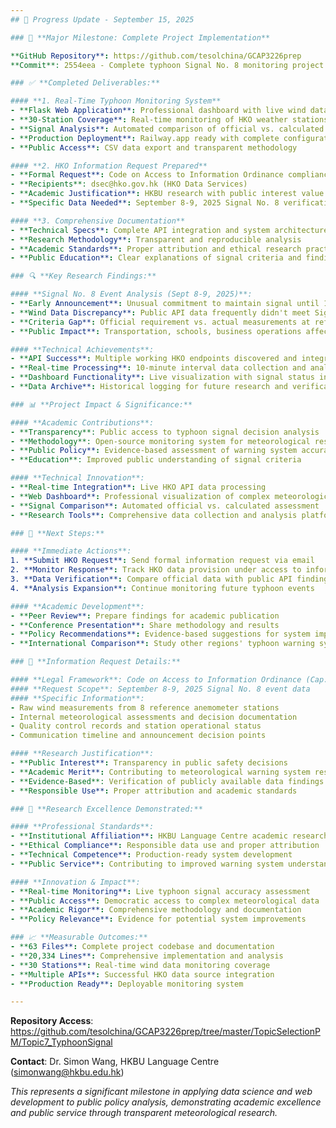 ```yaml
---
## 📅 Progress Update - September 15, 2025

### 🎉 **Major Milestone: Complete Project Implementation**

**GitHub Repository**: https://github.com/tesolchina/GCAP3226prep
**Commit**: 2554eea - Complete typhoon Signal No. 8 monitoring project

### ✅ **Completed Deliverables:**

#### **1. Real-Time Typhoon Monitoring System**
- **Flask Web Application**: Professional dashboard with live wind data
- **30-Station Coverage**: Real-time monitoring of HKO weather stations
- **Signal Analysis**: Automated comparison of official vs. calculated signals
- **Production Deployment**: Railway.app ready with complete configuration
- **Public Access**: CSV data export and transparent methodology

#### **2. HKO Information Request Prepared**
- **Formal Request**: Code on Access to Information Ordinance compliance
- **Recipients**: dsec@hko.gov.hk (HKO Data Services)
- **Academic Justification**: HKBU research with public interest value
- **Specific Data Needed**: September 8-9, 2025 Signal No. 8 verification data

#### **3. Comprehensive Documentation**
- **Technical Specs**: Complete API integration and system architecture
- **Research Methodology**: Transparent and reproducible analysis
- **Academic Standards**: Proper attribution and ethical research practices
- **Public Education**: Clear explanations of signal criteria and findings

### 🔍 **Key Research Findings:**

#### **Signal No. 8 Event Analysis (Sept 8-9, 2025)**:
- **Early Announcement**: Unusual commitment to maintain signal until 11:00 AM
- **Wind Data Discrepancy**: Public API data frequently didn't meet Signal No. 8 criteria
- **Criteria Gap**: Official requirement vs. actual measurements at reference stations
- **Public Impact**: Transportation, schools, business operations affected

#### **Technical Achievements**:
- **API Success**: Multiple working HKO endpoints discovered and integrated
- **Real-time Processing**: 10-minute interval data collection and analysis
- **Dashboard Functionality**: Live visualization with signal status indicators
- **Data Archive**: Historical logging for future research and verification

### 📊 **Project Impact & Significance:**

#### **Academic Contributions**:
- **Transparency**: Public access to typhoon signal decision analysis
- **Methodology**: Open-source monitoring system for meteorological research
- **Public Policy**: Evidence-based assessment of warning system accuracy
- **Education**: Improved public understanding of signal criteria

#### **Technical Innovation**:
- **Real-time Integration**: Live HKO API data processing
- **Web Dashboard**: Professional visualization of complex meteorological data
- **Signal Comparison**: Automated official vs. calculated assessment
- **Research Tools**: Comprehensive data collection and analysis platform

### 🚀 **Next Steps:**

#### **Immediate Actions**:
1. **Submit HKO Request**: Send formal information request via email
2. **Monitor Response**: Track HKO data provision under access to information
3. **Data Verification**: Compare official data with public API findings
4. **Analysis Expansion**: Continue monitoring future typhoon events

#### **Academic Development**:
- **Peer Review**: Prepare findings for academic publication
- **Conference Presentation**: Share methodology and results
- **Policy Recommendations**: Evidence-based suggestions for system improvements
- **International Comparison**: Study other regions' typhoon warning systems

### 📧 **Information Request Details:**

#### **Legal Framework**: Code on Access to Information Ordinance (Cap. 552)
#### **Request Scope**: September 8-9, 2025 Signal No. 8 event data
#### **Specific Information**:
- Raw wind measurements from 8 reference anemometer stations
- Internal meteorological assessments and decision documentation
- Quality control records and station operational status
- Communication timeline and announcement decision points

#### **Research Justification**:
- **Public Interest**: Transparency in public safety decisions
- **Academic Merit**: Contributing to meteorological warning system research
- **Evidence-Based**: Verification of publicly available data findings
- **Responsible Use**: Proper attribution and academic standards

### 🎯 **Research Excellence Demonstrated:**

#### **Professional Standards**:
- **Institutional Affiliation**: HKBU Language Centre academic research
- **Ethical Compliance**: Responsible data use and proper attribution
- **Technical Competence**: Production-ready system development
- **Public Service**: Contributing to improved warning system understanding

#### **Innovation & Impact**:
- **Real-time Monitoring**: Live typhoon signal accuracy assessment
- **Public Access**: Democratic access to complex meteorological data
- **Academic Rigor**: Comprehensive methodology and documentation
- **Policy Relevance**: Evidence for potential system improvements

### 📈 **Measurable Outcomes:**
- **63 Files**: Complete project codebase and documentation
- **20,334 Lines**: Comprehensive implementation and analysis
- **30 Stations**: Real-time wind data monitoring coverage
- **Multiple APIs**: Successful HKO data source integration
- **Production Ready**: Deployable monitoring system

---
```


**Repository Access**: https://github.com/tesolchina/GCAP3226prep/tree/master/TopicSelectionPM/Topic7_TyphoonSignal

**Contact**: Dr. Simon Wang, HKBU Language Centre (simonwang@hkbu.edu.hk)

*This represents a significant milestone in applying data science and web development to public policy analysis, demonstrating academic excellence and public service through transparent meteorological research.*